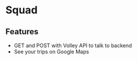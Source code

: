 # Squad

## Features
- GET and POST with Volley API to talk to backend
- See your trips on Google Maps
